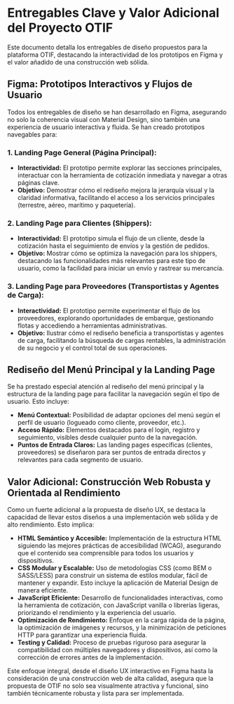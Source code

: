 # Entregables Clave y Valor Adicional del Proyecto OTIF

Este documento detalla los entregables de diseño propuestos para la plataforma OTIF, destacando la interactividad de los prototipos en Figma y el valor añadido de una construcción web sólida.

## Figma: Prototipos Interactivos y Flujos de Usuario

Todos los entregables de diseño se han desarrollado en Figma, asegurando no solo la coherencia visual con Material Design, sino también una experiencia de usuario interactiva y fluida. Se han creado prototipos navegables para:

### 1. Landing Page General (Página Principal):
- **Interactividad:** El prototipo permite explorar las secciones principales, interactuar con la herramienta de cotización inmediata y navegar a otras páginas clave.
- **Objetivo:** Demostrar cómo el rediseño mejora la jerarquía visual y la claridad informativa, facilitando el acceso a los servicios principales (terrestre, aéreo, marítimo y paquetería).

### 2. Landing Page para Clientes (Shippers):
- **Interactividad:** El prototipo simula el flujo de un cliente, desde la cotización hasta el seguimiento de envíos y la gestión de pedidos.
- **Objetivo:** Mostrar cómo se optimiza la navegación para los shippers, destacando las funcionalidades más relevantes para este tipo de usuario, como la facilidad para iniciar un envío y rastrear su mercancía.

### 3. Landing Page para Proveedores (Transportistas y Agentes de Carga):
- **Interactividad:** El prototipo permite experimentar el flujo de los proveedores, explorando oportunidades de embarque, gestionando flotas y accediendo a herramientas administrativas.
- **Objetivo:** Ilustrar cómo el rediseño beneficia a transportistas y agentes de carga, facilitando la búsqueda de cargas rentables, la administración de su negocio y el control total de sus operaciones.


## Rediseño del Menú Principal y la Landing Page

Se ha prestado especial atención al rediseño del menú principal y la estructura de la landing page para facilitar la navegación según el tipo de usuario. Esto incluye:
- **Menú Contextual:** Posibilidad de adaptar opciones del menú según el perfil de usuario (logueado como cliente, proveedor, etc.).
- **Acceso Rápido:** Elementos destacados para el login, registro y seguimiento, visibles desde cualquier punto de la navegación.
- **Puntos de Entrada Claros:** Las landing pages específicas (clientes, proveedores) se diseñaron para ser puntos de entrada directos y relevantes para cada segmento de usuario.

## Valor Adicional: Construcción Web Robusta y Orientada al Rendimiento

Como un fuerte adicional a la propuesta de diseño UX, se destaca la capacidad de llevar estos diseños a una implementación web sólida y de alto rendimiento. Esto implica:

- **HTML Semántico y Accesible:** Implementación de la estructura HTML siguiendo las mejores prácticas de accesibilidad (WCAG), asegurando que el contenido sea comprensible para todos los usuarios y dispositivos.
- **CSS Modular y Escalable:** Uso de metodologías CSS (como BEM o SASS/LESS) para construir un sistema de estilos modular, fácil de mantener y expandir. Esto incluye la aplicación de Material Design de manera eficiente.
- **JavaScript Eficiente:** Desarrollo de funcionalidades interactivas, como la herramienta de cotización, con JavaScript vanilla o librerías ligeras, priorizando el rendimiento y la experiencia del usuario.
- **Optimización de Rendimiento:** Enfoque en la carga rápida de la página, la optimización de imágenes y recursos, y la minimización de peticiones HTTP para garantizar una experiencia fluida.
- **Testing y Calidad:** Proceso de pruebas riguroso para asegurar la compatibilidad con múltiples navegadores y dispositivos, así como la corrección de errores antes de la implementación.

Este enfoque integral, desde el diseño UX interactivo en Figma hasta la consideración de una construcción web de alta calidad, asegura que la propuesta de OTIF no solo sea visualmente atractiva y funcional, sino también técnicamente robusta y lista para ser implementada. 